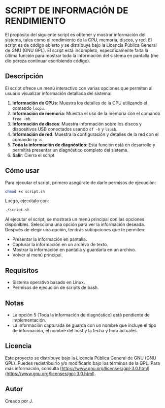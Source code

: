 # SCRIPT DE INFORMACIÓN DE RENDIMIENTO

El propósito del siguiente script es obtener y mostrar información del sistema, tales como el rendimiento de la CPU, memoria, discos, y red. El script es de código abierto y se distribuye bajo la Licencia Pública General de GNU (GNU GPL). El script está incompleto, específicamente falta la última función para mostrar toda la información del sistema en pantalla (me dio pereza continuar escribiendo código).

## Descripción

El script ofrece un menú interactivo con varias opciones que permiten al usuario visualizar información detallada del sistema:

1. **Información de CPUs**: Muestra los detalles de la CPU utilizando el comando `lscpu`.
2. **Información de memoria**: Muestra el uso de la memoria con el comando `free -mh`.
3. **Información de discos**: Muestra información sobre los discos y dispositivos USB conectados usando `df -h` y `lsusb`.
4. **Información de red**: Muestra la configuración y detalles de la red con el comando `ip a`.
5. **Toda la información de diagnóstico**: Esta función está en desarrollo y permitirá presentar un diagnóstico completo del sistema.
6. **Salir**: Cierra el script.

## Cómo usar

Para ejecutar el script, primero asegúrate de darle permisos de ejecución:

```bash
chmod +x script.sh
```

Luego, ejecútalo con:

```bash
./script.sh
```

Al ejecutar el script, se mostrará un menú principal con las opciones disponibles. Selecciona una opción para ver la información deseada. Después de elegir una opción, tendrás subopciones que te permiten:

- Presentar la información en pantalla.
- Capturar la información en un archivo de texto.
- Mostrar la información en pantalla y guardarla en un archivo.
- Volver al menú principal.

## Requisitos

- Sistema operativo basado en Linux.
- Permisos de ejecución de scripts de bash.

## Notas

- La opción 5 (Toda la información de diagnóstico) está pendiente de implementación.
- La información capturada se guarda con un nombre que incluye el tipo de información, el nombre del host y la fecha y hora actuales.

## Licencia

Este proyecto se distribuye bajo la Licencia Pública General de GNU (GNU GPL). Puedes redistribuirlo y/o modificarlo bajo los términos de la GPL. Para más información, consulta [https://www.gnu.org/licenses/gpl-3.0.html](https://www.gnu.org/licenses/gpl-3.0.html).

## Autor

Creado por J.
